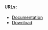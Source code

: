 #### URLs:
- [Documentation](https://help.mikrotik.com/docs/display/ROS/RouterOS)
- [Download](https://mikrotik.com/download)
